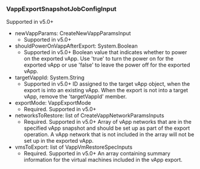 ### VappExportSnapshotJobConfigInput
Supported in v5.0+

- newVappParams: CreateNewVappParamsInput
  - Supported in v5.0+
- shouldPowerOnVappAfterExport: System.Boolean
  - Supported in v5.0+
      Boolean value that indicates whether to power on the exported vApp. Use 'true' to turn the power on for the exported vApp or use 'false' to leave the power off for the exported vApp.
- targetVappId: System.String
  - Supported in v5.0+
      ID assigned to the target vApp object, when the export is into an existing vApp. When the export is not into a target vApp, remove the 'targetVappId' member.
- exportMode: VappExportMode
  - Required. Supported in v5.0+
- networksToRestore: list of CreateVappNetworkParamsInputs
  - Required. Supported in v5.0+
      Array of vApp networks that are in the specified vApp snapshot and should be set up as part of the export operation. A vApp network that is not included in the array will not be set up in the exported vApp.
- vmsToExport: list of VappVmRestoreSpecInputs
  - Required. Supported in v5.0+
      An array containing summary information for the virtual machines included in the vApp export.
